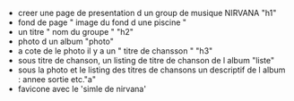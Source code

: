 - creer une page de presentation d un group de musique NIRVANA "h1"
- fond de page " image du fond d une piscine "
- un titre " nom du groupe " "h2"
- photo d un album  "photo"
- a cote de le photo il y a un " titre de chansson " "h3"
- sous titre de chanson, un listing de titre de chanson de l album "liste"
- sous la photo et le listing des titres de chansons un descriptif de l album :
  annee sortie etc."a"
- favicone avec le 'simle de nirvana'